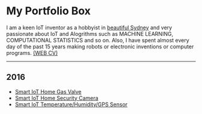 # My Portfolio Box

I am a keen IoT inventor as a hobbyist in <a href="http://iotmaker.mybluemix.net/IoTDeviceLocation">beautiful Sydney</a> and very passionate about IoT and Alogrithms such as MACHINE LEARNING, COMPUTATIONAL STATISTICS and so on. Also, I have spent almost every day of the past 15 years making robots or electronic inventions or computer programs. <a href="http://leehaesung.eu-gb.mybluemix.net/mycv">(WEB CV)</a>

***

## 2016 
* [Smart IoT Home Gas Valve](https://github.com/leehaesung/01-PortfolioBox/blob/master/IoTGasValve.md)
* [Smart IoT Home Security Camera](https://github.com/leehaesung/01-PortfolioBox/blob/master/IoTHomeSecurityCamera.md)
* [Smart IoT Temperature/Humidity/GPS Sensor](https://github.com/leehaesung/NodeRED/blob/master/02_CodeFiles/04_GPS_Web/README.md)

